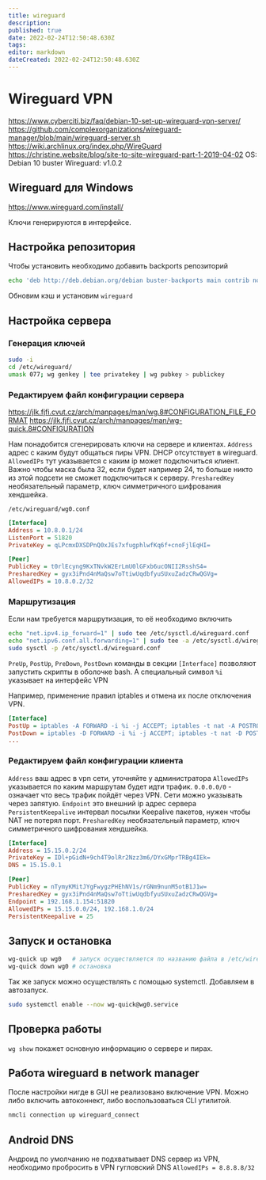 ```yaml
---
title: wireguard
description: 
published: true
date: 2022-02-24T12:50:48.630Z
tags: 
editor: markdown
dateCreated: 2022-02-24T12:50:48.630Z
---
```


# Wireguard VPN
https://www.cyberciti.biz/faq/debian-10-set-up-wireguard-vpn-server/
https://github.com/complexorganizations/wireguard-manager/blob/main/wireguard-server.sh
https://wiki.archlinux.org/index.php/WireGuard
https://christine.website/blog/site-to-site-wireguard-part-1-2019-04-02
OS: Debian 10 buster
Wireguard: v1.0.2

## Wireguard для Windows
https://www.wireguard.com/install/

Ключи генерируются в интерфейсе.

## Настройка репозитория

Чтобы установить необходимо добавить backports репозиторий

```bash
echo 'deb http://deb.debian.org/debian buster-backports main contrib non-free' | sudo tee /etc/apt/sources.list.d/buster-backports.list
```

Обновим кэш и установим `wireguard`

## Настройка сервера

### Генерация ключей

```bash
sudo -i
cd /etc/wireguard/
umask 077; wg genkey | tee privatekey | wg pubkey > publickey
```

### Редактируем файл конфигурации сервера
https://jlk.fjfi.cvut.cz/arch/manpages/man/wg.8#CONFIGURATION_FILE_FORMAT
https://jlk.fjfi.cvut.cz/arch/manpages/man/wg-quick.8#CONFIGURATION

Нам понадобится сгенерировать ключи на сервере и клиентах.
`Address` адрес с каким будут общаться пиры VPN. DHCP отсутствует в wireguard.
`AllowedIPs` тут указывается с каким ip может подключиться клиент. Важно чтобы маска была 32, если будет например 24, то больше никто из этой подсети не сможет подключиться к серверу.
`PresharedKey` необязательный параметр, ключ симметричного шифрования хендшейка.

`/etc/wireguard/wg0.conf`
```ini
[Interface]
Address = 10.8.0.1/24
ListenPort = 51820
PrivateKey = qLPcmxDXSDPnQ0xJEs7xfugphlwfKq6f+cnoFjlEqHI=

[Peer]
PublicKey = t0rlEcyng9KxTNvkW2ErLmU0lGFxb6ucONII2RsshS4=
PresharedKey = gyx3iPnd4nMaQsw7oTtiwUqdbfyuSUxuZadzCRwQGVg=
AllowedIPs = 10.8.0.2/32
```

### Маршрутизация
Если нам требуется маршрутизация, то её необходимо включить

```bash
echo "net.ipv4.ip_forward=1" | sudo tee /etc/sysctl.d/wireguard.conf
echo "net.ipv6.conf.all.forwarding=1" | sudo tee -a /etc/sysctl.d/wireguard.conf # для ipv6
sudo sysctl -p /etc/sysctl.d/wireguard.conf
```

`PreUp`, `PostUp`, `PreDown`, `PostDown` команды в секции `[Interface]` позволяют запустить скрипты в оболочке bash. А специальный символ `%i` указывает на интерфейс VPN

Например, применение правил iptables и отмена их после отключения VPN.
```ini
[Interface]
PostUp = iptables -A FORWARD -i %i -j ACCEPT; iptables -t nat -A POSTROUTING -o eth0 -j MASQUERADE;
PostDown = iptables -D FORWARD -i %i -j ACCEPT; iptables -t nat -D POSTROUTING -o eth0 -j MASQUERADE;
...
```

### Редактируем файл конфигурации клиента
`Address` ваш адрес в vpn сети, уточняйте у администратора
`AllowedIPs` указывается по каким маршрутам будет идти трафик. `0.0.0.0/0` - означает что весь трафик пойдёт через VPN. Сети можно указывать через запятую.
`Endpoint` это внешний ip адрес сервера
`PersistentKeepalive` интервал посылки Keepalive пакетов, нужен чтобы NAT не потерял порт.
`PresharedKey` необязательный параметр, ключ симметричного шифрования хендшейка.

```ini
[Interface]
Address = 15.15.0.2/24
PrivateKey = IDl+pGidN+9ch4T9olRr2Nzz3m6/DYxGMprTRBg4IEk=
DNS = 15.15.0.1

[Peer]
PublicKey = nTymyKMitJYgFwygzPHEhNV1s/rGNm9nunM5otB1J1w=
PresharedKey = gyx3iPnd4nMaQsw7oTtiwUqdbfyuSUxuZadzCRwQGVg=
Endpoint = 192.168.1.154:51820
AllowedIPs = 15.15.0.0/24, 192.168.1.0/24
PersistentKeepalive = 25
```

## Запуск и остановка

```bash
wg-quick up wg0   # запуск осуществляется по названию файла в /etc/wireguard/
wg-quick down wg0 # остановка
```

Так же запуск можно осуществлять с помощью systemctl.
Добавляем в автозапуск.
```bash
sudo systemctl enable --now wg-quick@wg0.service
```

## Проверка работы

`wg show` покажет основную информацию о сервере и пирах.

## Работа wireguard в network manager

После настройки нигде в GUI не реализовано включение VPN. Можно либо включить автоконнект, либо воспользоваться CLI утилитой.

```bash
nmcli connection up wireguard_connect
```

## Android DNS

Андроид по умолчанию не подхватывает DNS сервер из VPN, необходимо пробросить в VPN гугловский DNS `AllowedIPs = 8.8.8.8/32`